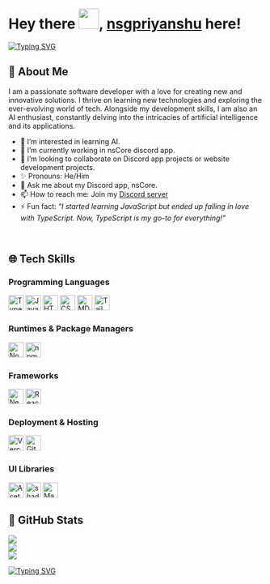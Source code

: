 # Hey there <img src="https://cdn3.emoji.gg/emojis/wavegif_1860.gif" width="40px" height="40px">, [nsgpriyanshu](https://nsgpriyanshu.github.io/) here!

[![Typing SVG](https://readme-typing-svg.demolab.com?font=Space+Mono&pause=1000&color=34EBD5&random=false&width=435&lines=Creator+of+nstypocolors+;Developer+of+nsCore+;Author+of+nsDocs)](https://git.io/typing-svg)

## 🚀 About Me
I am a passionate software developer with a love for creating new and innovative solutions. I thrive on learning new technologies and exploring the ever-evolving world of tech. Alongside my development skills, I am also an AI enthusiast, constantly delving into the intricacies of artificial intelligence and its applications.

* 🤩 I’m interested in learning AI.
* 🌱 I’m currently working in nsCore discord app.
* 🚀 I’m looking to collaborate on Discord app projects or website development projects.
* ✨ Pronouns: He/Him
* 💬 Ask me about my Discord app, nsCore.
* 📫 How to reach me: Join my [Discord server](https://discord.gg/vRXgWaar2G)
* ⚡ Fun fact: _"I started learning JavaScript but ended up falling in love with TypeScript. Now, TypeScript is my go-to for everything!"_

</br>

## 🌐 Tech Skills

### Programming Languages

<img src="https://img.shields.io/badge/TypeScript-%23007ACC.svg?style=for-the-badge&logo=typescript&logoColor=white" alt="TypeScript" height="30"/>
<img src="https://img.shields.io/badge/JavaScript-%23F7DF1E.svg?style=for-the-badge&logo=javascript&logoColor=black" alt="JavaScript" height="30"/>
<img src="https://img.shields.io/badge/HTML-%23E34F26.svg?style=for-the-badge&logo=html5&logoColor=white" alt="HTML" height="30"/>
<img src="https://img.shields.io/badge/CSS-%231572B6.svg?style=for-the-badge&logo=css3&logoColor=white" alt="CSS" height="30"/>
<img src="https://img.shields.io/badge/MDX-%23F9AC00.svg?style=for-the-badge&logo=mdx&logoColor=white" alt="MDX" height="30"/>
<img src="https://img.shields.io/badge/tailwindcss-%2338B2AC.svg?style=for-the-badge&logo=tailwind-css&logoColor=white" alt="Tailwind CSS" height="30"/>

### Runtimes & Package Managers

<img src="https://img.shields.io/badge/Node.js-%23339933.svg?style=for-the-badge&logo=node.js&logoColor=white" alt="Node.js" height="30"/>
<img src="https://img.shields.io/badge/npm-%23CB3837.svg?style=for-the-badge&logo=npm&logoColor=white" alt="npm" height="30"/>

### Frameworks

<img src="https://img.shields.io/badge/Next.js-%23000000.svg?style=for-the-badge&logo=next.js&logoColor=white" alt="Next.js" height="30"/>
<img src="https://img.shields.io/badge/React-%2320232a.svg?style=for-the-badge&logo=react&logoColor=%2361DAFB" alt="React" height="30"/>

### Deployment & Hosting

<img src="https://img.shields.io/badge/vercel-%23000000.svg?style=for-the-badge&logo=vercel&logoColor=white" alt="Vercel" height="30"/>
<img src="https://img.shields.io/badge/github-%23121011.svg?style=for-the-badge&logo=github&logoColor=white" alt="GitHub" height="30"/>

### UI Libraries

<img src="https://ui.aceternity.com/_next/image?url=%2Flogo.png&w=128&q=75" alt="Aceternity UI" height="30"/>
<img src="https://images.app.goo.gl/XPoj2B4t23YzkLFP8" alt="shadcn/UI" height="30"/>
<img src="https://magicui.design/icon.png" alt="Magic UI" height="30"/>

</br>

## 📑 GitHub Stats

![](https://github-readme-stats.vercel.app/api?username=nsgpriyanshu&theme=github_dark&hide_border=true&include_all_commits=false&count_private=false&bg_color=00000000)<br/>
![](https://github-readme-streak-stats.herokuapp.com/?user=nsgpriyanshu&theme=github_dark&hide_border=true&background=00000000)<br/>
![](https://github-readme-stats.vercel.app/api/top-langs/?username=nsgpriyanshu&theme=github_dark&hide_border=true&include_all_commits=false&count_private=false&layout=compact&bg_color=00000000)

[![Typing SVG](https://readme-typing-svg.demolab.com?font=Space+Mono&pause=1000&color=00FFB3&center=true&vCenter=true&multiline=true&random=false&width=435&height=65&lines=%22+Never+stop+learning+;because+life+never+stop+teaching+%22)](https://git.io/typing-svg)
